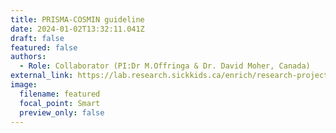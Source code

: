 ```yaml
---
title: PRISMA-COSMIN guideline
date: 2024-01-02T13:32:11.041Z
draft: false
featured: false
authors:
  - Role: Collaborator (PI:Dr M.Offringa & Dr. David Moher, Canada)
external_link: https://lab.research.sickkids.ca/enrich/research-projects/prisma-cosmin/
image:
  filename: featured
  focal_point: Smart
  preview_only: false
---
```

